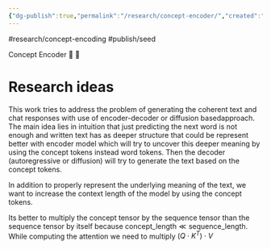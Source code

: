 ```yaml
---
{"dg-publish":true,"permalink":"/research/concept-encoder/","created":"2025-03-16T18:06:00.805+01:00","updated":"2025-03-19T22:22:57.866+01:00"}
---
```


#research/concept-encoding #publish/seed 

Concept Encoder 🧠 💎

# Research ideas

This work tries to address the problem of generating the coherent text and chat responses with use of encoder-decoder or diffusion basedapproach. 
The main idea lies in intuition that just predicting the next word is not enough and written text has as deeper structure that could be represent better with encoder model which will try to uncover this deeper meaning by using the concept tokens instead word tokens. Then the decoder (autoregressive or diffusion) will try to generate the text based on the concept tokens.


In addition to properly represent the underlying meaning of the text, we want to increase the context length of the model by using the concept tokens.

Its better to multiply the concept tensor by the sequence tensor than the sequence tensor by itself because $\text{concept\_length} \ll \text{sequence\_length}$.
While computing the attention we need to multiply $(Q \cdot K^T) \cdot V$
